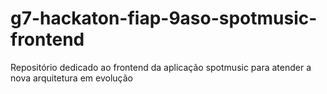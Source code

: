 # g7-hackaton-fiap-9aso-spotmusic-frontend

Repositório dedicado ao frontend da aplicação spotmusic para atender a nova arquitetura em evolução
